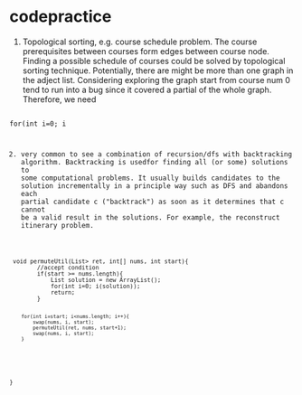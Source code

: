 # codepractice
1) Topological sorting, e.g. course schedule problem.
The course prerequisites between courses form edges between course node. Finding a possible schedule of courses could be solved by topological sorting technique. Potentially, there are might be more than one graph in the adject list. Considering exploring the graph start from course num 0 tend to run into a bug since it covered a partial of the whole graph. Therefore, we need

<code>
for(int i=0; i<numOfCourses; i++){
    if(isVisited(course[i])) continue;
    explore(course[i], adjcentList, path);
}
</code>

2) very common to see a combination of recursion/dfs with backtracking algorithm.
Backtracking is usedfor finding all (or some) solutions to some computational problems. It usually builds candidates to the solution
incrementally in a principle way such as DFS and abandons each partial candidate c ("backtrack") as soon as it determines that c cannot 
be a valid result in the solutions. For example, the reconstruct itinerary problem.
<code>
 void permuteUtil(List<List<Integer>> ret, int[] nums, int start){
        //accept condition
        if(start >= nums.length){
            List<Integer> solution = new ArrayList<Integer>();
            for(int i=0; i<nums.length; i++){
                solution.add(nums[i]);
            }
            ret.add(new ArrayList<Integer>(solution));
            return;
        }
        
        for(int i=start; i<nums.length; i++){
            swap(nums, i, start);
            permuteUtil(ret, nums, start+1);
            swap(nums, i, start);
        }
}
</code>
